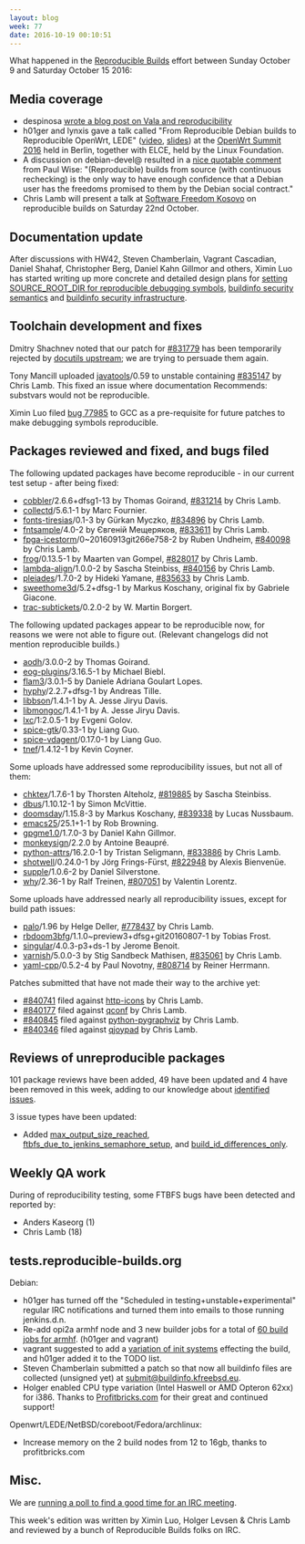 ```yaml
---
layout: blog
week: 77
date: 2016-10-19 00:10:51
---
```


What happened in the [Reproducible
Builds](https://wiki.debian.org/ReproducibleBuilds) effort between Sunday October 9 and Saturday October 15 2016:

Media coverage
--------------

 * despinosa [wrote a blog post on Vala and reproducibility](https://blogs.gnome.org/despinosa/2016/10/10/vala-and-reproducibility/)
 * h01ger and lynxis gave a talk called "From Reproducible Debian builds to
 Reproducible OpenWrt, LEDE" ([video](https://www.youtube.com/watch?v=Y1D706JCISw), [slides](http://openwrtsummit.org/slides/reproducible.pdf)) at the [OpenWrt Summit
 2016](http://openwrtsummit.org/#sessions) held in Berlin, together with ELCE,
 held by the Linux Foundation.
 * A discussion on debian-devel@ resulted in a
   [nice quotable
   comment](https://lists.debian.org/msgid-search/CAKTje6FUJKhES=sWim8YSLqavV4qgJDfx43CJFyCmWnRBBbTkw@mail.gmail.com)
   from Paul Wise: "(Reproducible) builds from source (with continuous
   rechecking) is the only way to have enough confidence that a Debian user has
   the freedoms promised to them by the Debian social contract."
 * Chris Lamb will present a talk at [Software Freedom Kosovo](http://sfk.flossk.org/sfk16/) on reproducible builds on Saturday 22nd October.

Documentation update
--------------------

After discussions with HW42, Steven Chamberlain, Vagrant Cascadian, Daniel
Shahaf, Christopher Berg, Daniel Kahn Gillmor and others, Ximin Luo has started
writing up more concrete and detailed design plans for
[setting SOURCE_ROOT_DIR for reproducible debugging symbols](https://wiki.debian.org/ReproducibleBuilds/BuildPathProposal),
[buildinfo security semantics](https://wiki.debian.org/ReproducibleBuilds/BuildinfoFiles)
and [buildinfo security infrastructure](https://wiki.debian.org/ReproducibleBuilds/BuildinfoInfrastructure).

Toolchain development and fixes
-------------------------------

Dmitry Shachnev noted that our patch for [#831779](https://bugs.debian.org/831779) has been temporarily
rejected by [docutils upstream](https://sourceforge.net/p/docutils/patches/132/); we
are trying to persuade them again.

Tony Mancill uploaded [javatools](https://tracker.debian.org/pkg/javatools)/0.59 to unstable containing [#835147](https://bugs.debian.org/835147) by Chris Lamb.  This fixed an issue where documentation Recommends:
substvars would not be reproducible.

Ximin Luo filed [bug 77985](https://gcc.gnu.org/bugzilla/show_bug.cgi?id=77985)
to GCC as a pre-requisite for future patches to make debugging symbols
reproducible.

Packages reviewed and fixed, and bugs filed
-------------------------------------------

The following updated packages have become reproducible - in our current test
setup - after being fixed:

 * [cobbler](https://tracker.debian.org/pkg/cobbler)/2.6.6+dfsg1-13 by Thomas Goirand, [#831214](https://bugs.debian.org/831214) by Chris Lamb.
 * [collectd](https://tracker.debian.org/pkg/collectd)/5.6.1-1 by Marc Fournier.
 * [fonts-tiresias](https://tracker.debian.org/pkg/fonts-tiresias)/0.1-3 by Gürkan Myczko, [#834896](https://bugs.debian.org/834896) by Chris Lamb.
 * [fntsample](https://tracker.debian.org/pkg/fntsample)/4.0-2 by Євгеній Мещеряков, [#833611](https://bugs.debian.org/833611) by Chris Lamb.
 * [fpga-icestorm](https://tracker.debian.org/pkg/fpga-icestorm)/0~20160913git266e758-2 by Ruben Undheim, [#840098](https://bugs.debian.org/840098) by Chris Lamb.
 * [frog](https://tracker.debian.org/pkg/frog)/0.13.5-1 by Maarten van Gompel, [#828017](https://bugs.debian.org/828017) by Chris Lamb.
 * [lambda-align](https://tracker.debian.org/pkg/lambda-align)/1.0.0-2 by Sascha Steinbiss, [#840156](https://bugs.debian.org/840156) by Chris Lamb.
 * [pleiades](https://tracker.debian.org/pkg/pleiades)/1.7.0-2 by Hideki Yamane, [#835633](https://bugs.debian.org/835633) by Chris Lamb.
 * [sweethome3d](https://tracker.debian.org/pkg/sweethome3d)/5.2+dfsg-1 by Markus Koschany, original fix by Gabriele Giacone.
 * [trac-subtickets](https://tracker.debian.org/pkg/trac-subtickets)/0.2.0-2 by W. Martin Borgert.

The following updated packages appear to be reproducible now, for reasons we
were not able to figure out. (Relevant changelogs did not mention reproducible
builds.)

 * [aodh](https://tracker.debian.org/pkg/aodh)/3.0.0-2 by Thomas Goirand.
 * [eog-plugins](https://tracker.debian.org/pkg/eog-plugins)/3.16.5-1 by Michael Biebl.
 * [flam3](https://tracker.debian.org/pkg/flam3)/3.0.1-5 by Daniele Adriana Goulart Lopes.
 * [hyphy](https://tracker.debian.org/pkg/hyphy)/2.2.7+dfsg-1 by Andreas Tille.
 * [libbson](https://tracker.debian.org/pkg/libbson)/1.4.1-1 by A. Jesse Jiryu Davis.
 * [libmongoc](https://tracker.debian.org/pkg/libmongoc)/1.4.1-1 by A. Jesse Jiryu Davis.
 * [lxc](https://tracker.debian.org/pkg/lxc)/1:2.0.5-1 by Evgeni Golov.
 * [spice-gtk](https://tracker.debian.org/pkg/spice-gtk)/0.33-1 by Liang Guo.
 * [spice-vdagent](https://tracker.debian.org/pkg/spice-vdagent)/0.17.0-1 by Liang Guo.
 * [tnef](https://tracker.debian.org/pkg/tnef)/1.4.12-1 by Kevin Coyner.

Some uploads have addressed some reproducibility issues, but not all of them:

 * [chktex](https://tracker.debian.org/pkg/chktex)/1.7.6-1 by Thorsten Alteholz, [#819885](https://bugs.debian.org/819885) by Sascha Steinbiss.
 * [dbus](https://tracker.debian.org/pkg/dbus)/1.10.12-1 by Simon McVittie.
 * [doomsday](https://tracker.debian.org/pkg/doomsday)/1.15.8-3 by Markus Koschany, [#839338](https://bugs.debian.org/839338) by Lucas Nussbaum.
 * [emacs25](https://tracker.debian.org/pkg/emacs25)/25.1+1-1 by Rob Browning.
 * [gpgme1.0](https://tracker.debian.org/pkg/gpgme1.0)/1.7.0-3 by Daniel Kahn Gillmor.
 * [monkeysign](https://tracker.debian.org/pkg/monkeysign)/2.2.0 by Antoine Beaupré.
 * [python-attrs](https://tracker.debian.org/pkg/python-attrs)/16.2.0-1 by Tristan Seligmann, [#833886](https://bugs.debian.org/833886) by Chris Lamb.
 * [shotwell](https://tracker.debian.org/pkg/shotwell)/0.24.0-1 by Jörg Frings-Fürst, [#822948](https://bugs.debian.org/822948) by Alexis Bienvenüe.
 * [supple](https://tracker.debian.org/pkg/supple)/1.0.6-2 by Daniel Silverstone.
 * [why](https://tracker.debian.org/pkg/why)/2.36-1 by Ralf Treinen, [#807051](https://bugs.debian.org/807051) by Valentin Lorentz.

Some uploads have addressed nearly all reproducibility issues, except for build path issues:

 * [palo](https://tracker.debian.org/pkg/palo)/1.96 by Helge Deller, [#778437](https://bugs.debian.org/778437) by Chris Lamb.
 * [rbdoom3bfg](https://tracker.debian.org/pkg/rbdoom3bfg)/1.1.0~preview3+dfsg+git20160807-1 by Tobias Frost.
 * [singular](https://tracker.debian.org/pkg/singular)/4.0.3-p3+ds-1 by Jerome Benoit.
 * [varnish](https://tracker.debian.org/pkg/varnish)/5.0.0-3 by Stig Sandbeck Mathisen, [#835061](https://bugs.debian.org/835061) by Chris Lamb.
 * [yaml-cpp](https://tracker.debian.org/pkg/yaml-cpp)/0.5.2-4 by Paul Novotny, [#808714](https://bugs.debian.org/808714) by Reiner Herrmann.

Patches submitted that have not made their way to the archive yet:

* [#840741](https://bugs.debian.org/840741) filed against [http-icons](https://tracker.debian.org/pkg/http-icons) by Chris Lamb.
* [#840177](https://bugs.debian.org/840177) filed against [qconf](https://tracker.debian.org/pkg/qconf) by Chris Lamb.
* [#840845](https://bugs.debian.org/840845) filed against [python-pygraphviz](https://tracker.debian.org/pkg/python-pygraphviz) by Chris Lamb.
* [#840346](https://bugs.debian.org/840346) filed against [qjoypad](https://tracker.debian.org/pkg/qjoypad) by Chris Lamb.

Reviews of unreproducible packages
----------------------------------

101 package reviews have been added, 49 have been updated and 4 have been
removed in this week, adding to our knowledge about [identified
issues](https://tests.reproducible-builds.org/debian/index_issues.html).

3 issue types have been updated:

- Added [max_output_size_reached](https://tests.reproducible-builds.org/issues/unstable/max_output_size_reached_issue.html), [ftbfs_due_to_jenkins_semaphore_setup](https://tests.reproducible-builds.org/issues/unstable/ftbfs_due_to_jenkins_semaphore_setup_issue.html), and [build_id_differences_only](https://tests.reproducible-builds.org/issues/unstable/build_id_differences_only_issue.html).

Weekly QA work
--------------

During of reproducibility testing, some FTBFS bugs have been detected and
reported by:

 - Anders Kaseorg (1)
 - Chris Lamb (18)

tests.reproducible-builds.org
-----------------------

Debian:

 * h01ger has turned off the "Scheduled in testing+unstable+experimental" regular IRC notifications and turned them into emails to those running jenkins.d.n.
 * Re-add opi2a armhf node and 3 new builder jobs for a total of [60 build jobs for armhf](https://tests.reproducible-builds.org/debian/stats_builds_per_day_armhf.png). (h01ger and vagrant)
 * vagrant suggested to add a [variation of init systems](https://lists.alioth.debian.org/pipermail/reproducible-builds/Week-of-Mon-20161003/007229.html) effecting the build, and h01ger added it to the TODO list.
 * Steven Chamberlain submitted a patch so that now all buildinfo files are collected (unsigned yet) at submit@buildinfo.kfreebsd.eu.
 * Holger enabled CPU type variation (Intel Haswell or AMD Opteron 62xx) for i386. Thanks to [Profitbricks.com](https://profitbricks.com) for their great and continued support!

Openwrt/LEDE/NetBSD/coreboot/Fedora/archlinux:

 * Increase memory on the 2 build nodes from 12 to 16gb, thanks to profitbricks.com

Misc.
-----

We are [running a poll to find a good time for an IRC meeting](https://lists.alioth.debian.org/pipermail/reproducible-builds/Week-of-Mon-20161017/007298.html).

This week's edition was written by Ximin Luo, Holger Levsen & Chris Lamb and
reviewed by a bunch of Reproducible Builds folks on IRC.
